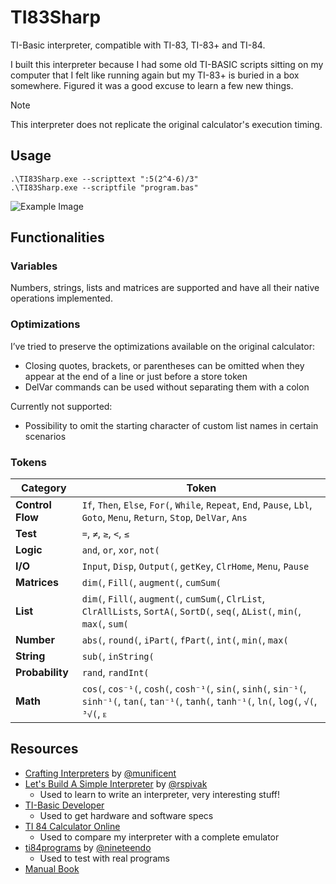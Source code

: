 # TI83Sharp

TI-Basic interpreter, compatible with TI-83, TI-83+ and TI-84.

I built this interpreter because I had some old TI-BASIC scripts sitting on my computer that I felt like running again but my TI-83+ is buried in a box somewhere. Figured it was a good excuse to learn a few new things.

> [!NOTE]  
> This interpreter does not replicate the original calculator's execution timing.

## Usage

```shell
.\TI83Sharp.exe --scripttext ":5(2^4-6)/3"
.\TI83Sharp.exe --scriptfile "program.bas"
```

![Example Image](https://i.imgur.com/30zqFpA.png)

## Functionalities

### Variables
Numbers, strings, lists and matrices are supported and have all their native operations implemented.

### Optimizations
I’ve tried to preserve the optimizations available on the original calculator:
- Closing quotes, brackets, or parentheses can be omitted when they appear at the end of a line or just before a store token
- DelVar commands can be used without separating them with a colon

Currently not supported:
- Possibility to omit the starting character of custom list names in certain scenarios

### Tokens
| **Category**     | **Token**                                                                 |
|------------------|-------------------------------------------------------------------------------------------|
| **Control Flow** | `If`, `Then`, `Else`, `For(`, `While`, `Repeat`, `End`, `Pause`, `Lbl`, `Goto`, `Menu`, `Return`, `Stop`, `DelVar`, `Ans` |
| **Test**         | `=`, `≠`, `≥`, `<`, `≤`                                                                  |
| **Logic**        | `and`, `or`, `xor`, `not(`                                                               |
| **I/O**          | `Input`, `Disp`, `Output(`, `getKey`, `ClrHome`, `Menu`, `Pause`                                          |
| **Matrices**     | `dim(`, `Fill(`, `augment(`, `cumSum(`                                                   |
| **List**         | `dim(`, `Fill(`, `augment(`, `cumSum(`, `ClrList`, `ClrAllLists`, `SortA(`, `SortD(`, `seq(`, `ΔList(`, `min(`, `max(`, `sum(` |
| **Number**       | `abs(`, `round(`, `iPart(`, `fPart(`, `int(`, `min(`, `max(`                              |
| **String**       | `sub(`, `inString(`                                                                      |
| **Probability**  | `rand`, `randInt(`                                                                       |
| **Math**         | `cos(`, `cos⁻¹(`, `cosh(`, `cosh⁻¹(`, `sin(`, `sinh(`, `sin⁻¹(`, `sinh⁻¹(`, `tan(`, `tan⁻¹(`, `tanh(`, `tanh⁻¹(`, `ln(`, `log(`, `√(`, `³√(`, `ᴇ` |

## Resources
- [Crafting Interpreters](https://craftinginterpreters.com) by [@munificent](https://github.com/munificent)
- [Let's Build A Simple Interpreter](https://ruslanspivak.com/lsbasi-part1/) by [@rspivak](https://github.com/rspivak/)
    - Used to learn to write an interpreter, very interesting stuff!
- [TI-Basic Developer](http://tibasicdev.wikidot.com/commands)
    - Used to get hardware and software specs
- [TI 84 Calculator Online](https://ti84calc.com/ti84calc)
    - Used to compare my interpreter with a complete emulator
- [ti84programs](https://github.com/nineteendo/ti84programs) by [@nineteendo](nineteendo)
    - Used to test with real programs
- [Manual Book](https://www.manualslib.com/manual/325936/Texas-Instruments-Ti-83.html#manual)